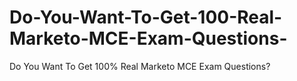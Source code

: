 # Do-You-Want-To-Get-100-Real-Marketo-MCE-Exam-Questions-
Do You Want To Get 100% Real Marketo MCE Exam Questions?
